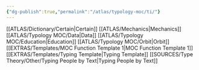 ```yaml
---
{"dg-publish":true,"permalink":"/atlas/typology-moc/ti/"}
---
```



[[ATLAS/Dictionary/Certain\|Certain]]
[[ATLAS/Mechanics\|Mechanics]]
[[ATLAS/Typology MOC/Data\|Data]]
[[ATLAS/Typology MOC/Education\|Education]]
[[ATLAS/Typology MOC/Orbit\|Orbit]]
[[EXTRAS/Templates/MOC Function Template 1\|MOC Function Template 1]]
[[EXTRAS/Templates/Typing Template\|Typing Template]]
[[SOURCES/Type Theory/Other/Typing People by Text\|Typing People by Text]]
